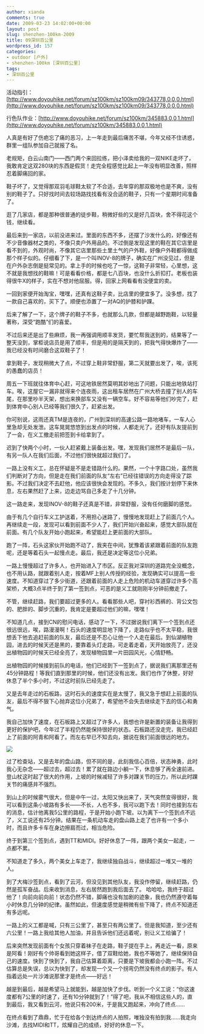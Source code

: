```yaml
---
author: xianda
comments: true
date: 2009-03-23 14:02:00+00:00
layout: post
slug: shenzhen-100km-2009
title: 09深圳百公里
wordpress_id: 157
categories:
- outdoor [户外]
- shenzhen-100km [深圳百公里]
tags:
- 深圳百公里
---
```


活动指引：[http://www.doyouhike.net/forum/sz100km/sz100km09/343778,0,0,0.html](http://www.doyouhike.net/forum/sz100km/sz100km09/343778,0,0,0.html)

行色队作业：[http://www.doyouhike.net/forum/sz100km/345883,0,0,1.html](http://www.doyouhike.net/forum/sz100km/345883,0,0,1.html)

人真是有好了伤疤忘了痛的恶习，上一年走到最后痛苦不堪，今年又经不住诱惑，群里一组队参加自己就报了名。

老规矩，白云山南门——西门两个来回拉练，把小泽卖给我的一双NIKE走坏了，我敢肯定这双280块的东西是假货！走完全程感觉比起上一年没有明显改善，照样忍着脚痛回的家。

鞋子坏了，又觉得那双羽毛球鞋太软了不合适，去年穿的那双极地也是不爽，没有别的鞋子了。只好找时间去较场路找找看有没合适的鞋子，只有一个星期时间准备了。

逛了几家店，都是那种很普通的徒步鞋，稍微好些的又是好几百块，舍不得花这个钱，继续看。

最后来到一家店，以前没进来过。里面的东西不多，还摆了沙发什么的，好像还有不少音像器材之类的，不像只卖户外用品的。不过倒是发现这里的鞋在其它店里是看不到的，外观时尚，不像其它店里那些土里土气的户外鞋，好像户外鞋都得做成那个样子似的。仔细看了下，是一个叫INOV-8的牌子，确实在广州没见过，但是在户外杂志倒是挺常见的。拿上手的时候也吃了一惊，这鞋子非常轻，心里想，这不就是我想找的鞋嘛！可是看看价格，都是七八百块，也没什么折扣打。老板也装得很牛X的样子，实在不想对他屈服。得，回家上网看看有没便宜的卖。

<!-- more -->

一回到家便开始淘宝，嘿嘿，还真有这鞋子卖，比店里的便宜多了。没多想，找了一款自己喜欢的，买下了。顺便也添置了一对AQ的护膝和护踝。

后来了解了一下，这个牌子的鞋子不多，也就那么几款，但都是越野跑鞋，以轻量著称，深受“跑酷”们的喜爱。

不过后来还是出了些麻烦，我一再强调用顺丰发货，要忙帮我送到的，结果等了一整天没到，掌柜说店员是用了顺丰，但是用的是隔天到的，把我气得快爆炸了——我已经没有时间磨合这双鞋子了！

拿到鞋子，发现稍微大了点，不过穿上鞋非常舒服，第二天就要出发了，唉，该死的愚蠢的店员！

周五一下班就往体育中心赶，可这地铁居然莫明其妙地出了问题，只能出地铁站打车。唉，这屋它一漏非就得来个连夜雨，这出租车居然在广州大桥去撞了别人的车尾，在那里吵半天架，想出来换部车又没有一辆空车。好不容易等他们吵完了，赶到体育中心别人已经等我们很久了，赶紧出发。

你可别说，这雨还真TM是连夜的，广州到深圳的高速公路一路地堵车，一车人心里急却无处发泄。这车晃晃悠悠到出发点的时候，人都走光了。还好有队友提前到了一会，在义工撤走前把签到卡给拿到了。

迟到了快两个小时，一伙人赶紧戴上装备出发。嘿，发现我们居然不是最后一队，有另一队人在我们后面，不过他们很快就超过我们了。

一路上没有义工，总在怀疑是不是走错路什么的。果然，一个十字路口处，虽然我们判断对了方向，但是走在我们前面的队友“左右”已经往错误的方向走得没了踪影。不过我们决定不去赶他，他应该很快会发现的。不多久，我们按计划停下来休息，左右果然赶了上来，边走边骂自己多走了十几分钟。

这一路走来，发现INOV-8的鞋子还真是不错，非常舒服，没有任何磨脚的感觉。

由于有几个自行车义工护送着，不用担心迷路了，慢慢地发现赶上了前面几个人。再继续走一段，发现可以看到前面不少人了，我们开始兴奋起来，感觉大部队就在前面。有几个队友开始小跑起来，希望能赶上更前面的大部队。

跑了一阵，石头这家伙开始跑不动了，我夹在中间，犹豫着该紧跟着前面的队友跑呢，还是等着石头一起慢点走。最后，我还是决定等这位小兄弟。

一路上慢慢超过了许多人，也开始进入了市区。反正我对深圳的道路完全没概念，也不用认路，就跟着别人走，按着MF上别人传授的经验，发现确实可以提高一些速度。不知道穿过了多少街道，还跟着前面的人走上危险的机动车道穿过许多个高架桥，大概3点半终于到了第一签到点，可恶的是义工就刚刚半分钟前撤走了。

不管，继续赶路，我们要超过更多的人。看看那些人吧，穿衬衫西裤的、背公文包的、肥胖的、脚步沉重的，我肯定是要超过他们的嘛，嘿嘿！

不知道几点，接到CN的慰问电话，感动了一下，不过据说我们离下一个签到点还很远很远，唉，路漫漫啊！石头的速度明显地下降了，走路似乎也不太平稳，我很想丢下他去追赶前面的队友，最后还是不忍心让他一个人走在最后。到仙湖植物园，进去的时候天还是黑的，要靠着头灯走路，可走着走着，天开始放亮了，还没出植物园的时候天已经全亮了，发现植物园里一片田园风光，心情舒畅。

出植物园的时候接到前队的电话，他们已经到下一签到点了，据说我们离那里还有45分钟路程！等我们直到那里的时候，他们还没有出发。我们也作了休整，好好休息了半个多小时，不过这时前队已经先走了。

又是去年走过的石板路，这时石头的速度实在是太慢了，我又急于想赶上前面的队友，最后不得不狠下心抛弃这位小兄弟了，希望他不会失去继续走下去的信心和勇气。

我自己加快了速度，在石板路上又超过了许多人，我想也许是新置的装备让我得到更好的保护吧，今年过了半程仍然能保持很好的状态。石板路还没走完，我已经赶上了前面的阿青和阿看了。而左右早已不知去向，据说在我们前面很远的地方。

![](http://fwvd8w.blu.livefilestore.com/y1pQPHte6_PLnVKBxwwHfxQN1FejCzwNU0K3AF36Ogcr-FmEiUJ3vmm5zqZePD1YwFC60IL9eVu1JF6mZhJI68f6Ag8K4kqeMC0/672023fc341f7da701b4d5e6b95486b5.jpg)

过了检查站，又是去年的盘山路，但不同的是，此刻我信心百倍，状态神勇，此时我心无杂念——超过去，超过去！累了就在路边小躺一下，休息够了再全速前进。登山杖这时起了很大的作用，上坡的时候减轻了许多对踝关节的压力，所以此时踝关节的痛感并不强烈。

到山上的时候雾气很大，但是中午一过，太阳又快出来了，天气突然变得很好，我可以看到这条小坡路有多长——不长，人也不多，我可以跑下去！同时也接到左右的消息，估计他离我5公里的路程，于是开始小跑下坡。以为离下一个签到点不远了，义工说还有25分钟。结果在一条机动车走的盘山路上走了也许有一个多小时，而且许多卡车在身边擦肩而过，相当危险。

终于到第三个签到点，遇到TT和MIDI。好好休息了一阵，跟两个美女一起走，一点都不累。

不知道走了多久，两个美女上车走了，我继续独自战斗，继续超过一堆又一堆的人。

到了大梅沙签到点，看到了云河，但没见到其他队友，我没作停留，继续赶路，仍然是孤军奋战。后来收到消息，左右居然跑到我后面去了。
哈哈哈，我终于超过他了！向前向前向前！状态仍然不错，脚痛也没有加剧的迹象，我也仍然遵守着每小时休息几分钟的纪律。虽然如此，但速度感觉是稍微有些下降了，终点不知道还有多远呢。

一路上的义工都是喊，只有三公里了，甚至只有两公里了。但是我知道，至少还有六公里！一路上我给其他人加油，并且告诉他们还远着呢，别让义工给骗了！

后来突然发现前面有个女孩只穿着袜子在走路，鞋子提在手上，再走近一看，原来是阿看！刚好有个帅哥看到她这样子，借了双鞋给她，我也不等她了，继续保持自己的速度。快到了快到了，我自己估算着距离，只要是下坡我都会小跑一阵。不过估算总是失误，总以为快到了，却发现一个又一个拐弯仍然没有终点的影子。有人指着远处一片沙滩说那里才是终点——好远！

越是到最后，越是希望马上就能到，越是加快了步伐。听到一个义工说：“你这速度都有7公里的时速了，还有10分钟就到了！”得了吧，我从不相信这些人的，直到最后，我又看到云河，他说只有200米，于是我又跑起来，冲向了终点……

在终点看到了鼎鼎，忙于在给各个到达终点的人拍照，唯独没有拍到我……我走向沙滩，去找MIDI和TT，炫耀自己的成绩，好好的休息一下。
